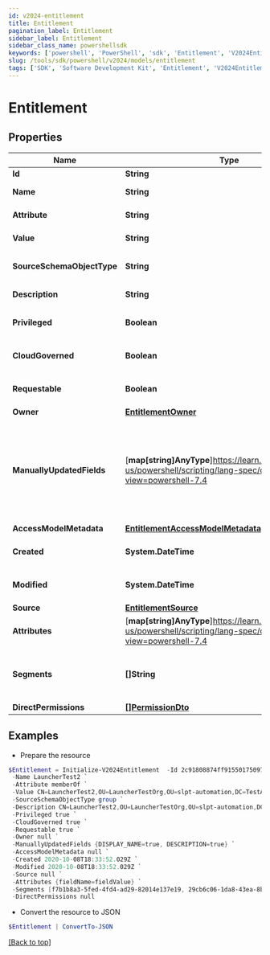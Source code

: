 ```yaml
---
id: v2024-entitlement
title: Entitlement
pagination_label: Entitlement
sidebar_label: Entitlement
sidebar_class_name: powershellsdk
keywords: ['powershell', 'PowerShell', 'sdk', 'Entitlement', 'V2024Entitlement']
slug: /tools/sdk/powershell/v2024/models/entitlement
tags: ['SDK', 'Software Development Kit', 'Entitlement', 'V2024Entitlement']
---
```


# Entitlement

## Properties

| Name | Type | Description | Notes |
| --- | --- | --- | --- |
| **Id** | **String** | The entitlement id | [optional] |
| **Name** | **String** | The entitlement name | [optional] |
| **Attribute** | **String** | The entitlement attribute name | [optional] |
| **Value** | **String** | The value of the entitlement | [optional] |
| **SourceSchemaObjectType** | **String** | The object type of the entitlement from the source schema | [optional] |
| **Description** | **String** | The description of the entitlement | [optional] |
| **Privileged** | **Boolean** | True if the entitlement is privileged | [optional] |
| **CloudGoverned** | **Boolean** | True if the entitlement is cloud governed | [optional] |
| **Requestable** | **Boolean** | True if the entitlement is able to be directly requested | [optional] [default to $false] |
| **Owner** | [**EntitlementOwner**](entitlement-owner) |  | [optional] |
| **ManuallyUpdatedFields** | [**map[string]AnyType**]https://learn.microsoft.com/en-us/powershell/scripting/lang-spec/chapter-04?view=powershell-7.4 | A map of entitlement fields that have been manually updated. The key is the field name in UPPER_SNAKE_CASE format, and the value is true or false to indicate if the field has been updated. | [optional] |
| **AccessModelMetadata** | [**EntitlementAccessModelMetadata**](entitlement-access-model-metadata) |  | [optional] |
| **Created** | **System.DateTime** | Time when the entitlement was created | [optional] |
| **Modified** | **System.DateTime** | Time when the entitlement was last modified | [optional] |
| **Source** | [**EntitlementSource**](entitlement-source) |  | [optional] |
| **Attributes** | [**map[string]AnyType**]https://learn.microsoft.com/en-us/powershell/scripting/lang-spec/chapter-04?view=powershell-7.4 | A map of free-form key-value pairs from the source system | [optional] |
| **Segments** | **[]String** | List of IDs of segments, if any, to which this Entitlement is assigned. | [optional] |
| **DirectPermissions** | [**[]PermissionDto**](permission-dto) |  | [optional] |

## Examples

- Prepare the resource

```powershell
$Entitlement = Initialize-V2024Entitlement  -Id 2c91808874ff91550175097daaec161c `
 -Name LauncherTest2 `
 -Attribute memberOf `
 -Value CN=LauncherTest2,OU=LauncherTestOrg,OU=slpt-automation,DC=TestAutomationAD,DC=local `
 -SourceSchemaObjectType group `
 -Description CN=LauncherTest2,OU=LauncherTestOrg,OU=slpt-automation,DC=TestAutomationAD,DC=local `
 -Privileged true `
 -CloudGoverned true `
 -Requestable true `
 -Owner null `
 -ManuallyUpdatedFields {DISPLAY_NAME=true, DESCRIPTION=true} `
 -AccessModelMetadata null `
 -Created 2020-10-08T18:33:52.029Z `
 -Modified 2020-10-08T18:33:52.029Z `
 -Source null `
 -Attributes {fieldName=fieldValue} `
 -Segments [f7b1b8a3-5fed-4fd4-ad29-82014e137e19, 29cb6c06-1da8-43ea-8be4-b3125f248f2a] `
 -DirectPermissions null
```

- Convert the resource to JSON

```powershell
$Entitlement | ConvertTo-JSON
```

[[Back to top]](#)
